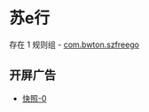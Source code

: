 # 苏e行

存在 1 规则组 - [com.bwton.szfreego](/src/apps/com.bwton.szfreego.ts)

## 开屏广告

- [快照-0](https://gkd-kit.gitee.io/import/12749225)

